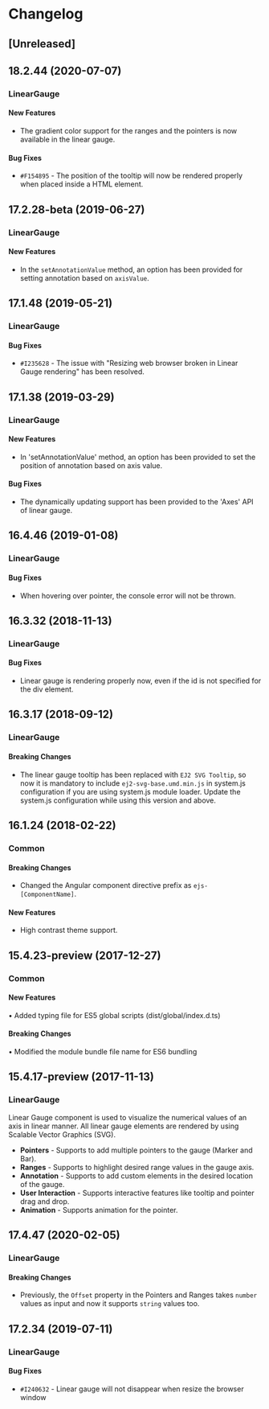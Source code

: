 <!-- markdownlint-disable MD010 -->


<!-- markdownlint-disable MD030 -->


<!-- markdownlint-disable MD004 -->


# Changelog

## [Unreleased]

## 18.2.44 (2020-07-07)

### LinearGauge

#### New Features

- The gradient color support for the ranges and the pointers is now available in the linear gauge.

#### Bug Fixes

- `#F154895` - The position of the tooltip will now be rendered properly when placed inside a HTML element.

## 17.2.28-beta (2019-06-27)

### LinearGauge

#### New Features

- In the `setAnnotationValue` method, an option has been provided for setting annotation based on `axisValue`.

## 17.1.48 (2019-05-21)

### LinearGauge

#### Bug Fixes

- `#I235628` - The issue with "Resizing web browser broken in Linear Gauge rendering" has been resolved.

## 17.1.38 (2019-03-29)

### LinearGauge

#### New Features

- In 'setAnnotationValue' method, an option has been provided to set the position of annotation based on axis value.

#### Bug Fixes

- The dynamically updating support has been provided to the 'Axes' API of linear gauge.

## 16.4.46 (2019-01-08)

### LinearGauge

#### Bug Fixes

- When hovering over pointer, the console error will not be thrown.

## 16.3.32 (2018-11-13)

### LinearGauge

#### Bug Fixes

- Linear gauge is rendering properly now, even if the id is not specified for the div element.

## 16.3.17 (2018-09-12)

### LinearGauge

#### Breaking Changes

- The linear gauge tooltip has been replaced with `EJ2 SVG Tooltip`, so now it is mandatory to include `ej2-svg-base.umd.min.js` in system.js configuration if you are using system.js module loader. Update the system.js configuration while using this version and above.

## 16.1.24 (2018-02-22)

### Common

#### Breaking Changes

- Changed the Angular component directive prefix as `ejs-[ComponentName]`.

#### New Features

- High contrast theme support.

## 15.4.23-preview (2017-12-27)

### Common

#### New Features

•    Added typing file for ES5 global scripts (dist/global/index.d.ts)


#### Breaking Changes

•    Modified the module bundle file name for ES6 bundling


## 15.4.17-preview (2017-11-13)

### LinearGauge

Linear Gauge component is used to visualize the numerical values of an axis in linear manner. All linear gauge elements are rendered by using Scalable Vector Graphics (SVG).


- **Pointers** - Supports to add multiple pointers to the gauge (Marker and Bar).
- **Ranges** - Supports to highlight desired range values in the gauge axis.
- **Annotation** - Supports to add custom elements in the desired location of the gauge.
- **User Interaction** - Supports interactive features like tooltip and pointer drag and drop.
- **Animation** - Supports animation for the pointer.


## 17.4.47 (2020-02-05)

### LinearGauge

#### Breaking Changes

- Previously, the `Offset` property in the Pointers and Ranges takes `number` values as input and now it supports `string` values too.

## 17.2.34 (2019-07-11)

### LinearGauge

#### Bug Fixes

- `#I240632` - Linear gauge will not disappear when resize the browser window


